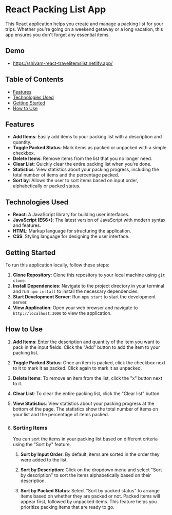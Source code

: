 # React Packing List App
This React application helps you create and manage a packing list for your trips. Whether you're going on a weekend getaway or a long vacation, this app ensures you don't forget any essential items.

## Demo
- https://shivam-react-travelitemslist.netlify.app/

## Table of Contents

- [Features](#features)
- [Technologies Used](#technologies-used)
- [Getting Started](#getting-started)
- [How to Use](#how-to-use)


## Features

- **Add Items**: Easily add items to your packing list with a description and quantity.
- **Toggle Packed Status**: Mark items as packed or unpacked with a simple checkbox.
- **Delete Items**: Remove items from the list that you no longer need.
- **Clear List**: Quickly clear the entire packing list when you're done.
- **Statistics**: View statistics about your packing progress, including the total number of items and the percentage packed.
- **Sort by**: Allows the user to sort items based on input order, alphabetically or packed status.

## Technologies Used

- **React**: A JavaScript library for building user interfaces.
- **JavaScript (ES6+)**: The latest version of JavaScript with modern syntax and features.
- **HTML**: Markup language for structuring the application.
- **CSS**: Styling language for designing the user interface.

## Getting Started

To run this application locally, follow these steps:

1. **Clone Repository**: Clone this repository to your local machine using `git clone`.
2. **Install Dependencies**: Navigate to the project directory in your terminal and run `npm install` to install the necessary dependencies.
3. **Start Development Server**: Run `npm start` to start the development server.
4. **View Application**: Open your web browser and navigate to `http://localhost:3000` to view the application.

## How to Use

1. **Add Items**: Enter the description and quantity of the item you want to pack in the input fields. Click the "Add" button to add the item to your packing list.
2. **Toggle Packed Status**: Once an item is packed, click the checkbox next to it to mark it as packed. Click again to mark it as unpacked.
3. **Delete Items**: To remove an item from the list, click the "x" button next to it.
4. **Clear List**: To clear the entire packing list, click the "Clear list" button.
5. **View Statistics**: View statistics about your packing progress at the bottom of the page. The statistics show the total number of items on your list and the percentage of items packed.
   
6. ### Sorting Items

      You can sort the items in your packing list based on different criteria using the "Sort by" feature.
    
    1. **Sort by Input Order**: By default, items are sorted in the order they were added to the list.
    
    2. **Sort by Description**: Click on the dropdown menu and select "Sort by description" to sort the items alphabetically based on their description. 
    
    3. **Sort by Packed Status**: Select "Sort by packed status" to arrange items based on whether they are packed or not. Packed items will appear first, followed by unpacked items. This feature helps you prioritize packing items that are ready to go.


